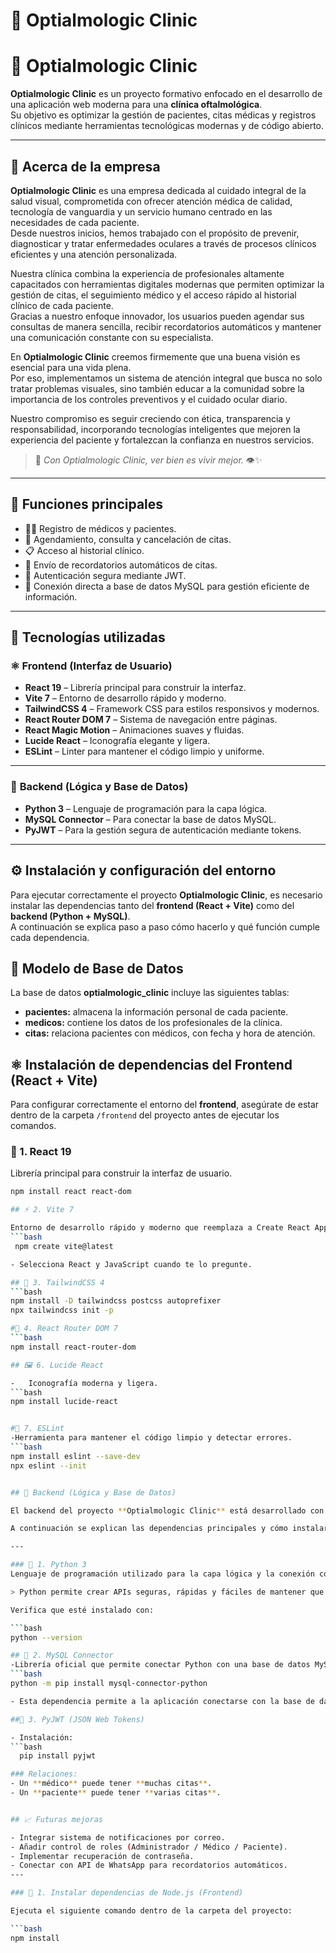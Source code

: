 # 🏥 Optialmologic Clinic

# 🏥 Optialmologic Clinic

**Optialmologic Clinic** es un proyecto formativo enfocado en el desarrollo de una aplicación web moderna para una **clínica oftalmológica**.  
Su objetivo es optimizar la gestión de pacientes, citas médicas y registros clínicos mediante herramientas tecnológicas modernas y de código abierto.

---

## 💼 Acerca de la empresa

**Optialmologic Clinic** es una empresa dedicada al cuidado integral de la salud visual, comprometida con ofrecer atención médica de calidad, tecnología de vanguardia y un servicio humano centrado en las necesidades de cada paciente.  
Desde nuestros inicios, hemos trabajado con el propósito de prevenir, diagnosticar y tratar enfermedades oculares a través de procesos clínicos eficientes y una atención personalizada.

Nuestra clínica combina la experiencia de profesionales altamente capacitados con herramientas digitales modernas que permiten optimizar la gestión de citas, el seguimiento médico y el acceso rápido al historial clínico de cada paciente.  
Gracias a nuestro enfoque innovador, los usuarios pueden agendar sus consultas de manera sencilla, recibir recordatorios automáticos y mantener una comunicación constante con su especialista.

En **Optialmologic Clinic** creemos firmemente que una buena visión es esencial para una vida plena.  
Por eso, implementamos un sistema de atención integral que busca no solo tratar problemas visuales, sino también educar a la comunidad sobre la importancia de los controles preventivos y el cuidado ocular diario.

Nuestro compromiso es seguir creciendo con ética, transparencia y responsabilidad, incorporando tecnologías inteligentes que mejoren la experiencia del paciente y fortalezcan la confianza en nuestros servicios.

> 💬 *Con Optialmologic Clinic, ver bien es vivir mejor.* 👁️✨

---

## 🧾 Funciones principales

- 👩‍⚕️ Registro de médicos y pacientes.  
- 📅 Agendamiento, consulta y cancelación de citas.  
- 📋 Acceso al historial clínico.  
- 🔔 Envío de recordatorios automáticos de citas.  
- 🔐 Autenticación segura mediante JWT.  
- 💾 Conexión directa a base de datos MySQL para gestión eficiente de información.  

---

## 🧠 Tecnologías utilizadas

### ⚛️ **Frontend (Interfaz de Usuario)**

- **React 19** – Librería principal para construir la interfaz.  
- **Vite 7** – Entorno de desarrollo rápido y moderno.  
- **TailwindCSS 4** – Framework CSS para estilos responsivos y modernos.  
- **React Router DOM 7** – Sistema de navegación entre páginas.  
- **React Magic Motion** – Animaciones suaves y fluidas.  
- **Lucide React** – Iconografía elegante y ligera.  
- **ESLint** – Linter para mantener el código limpio y uniforme.

---

### 🐍 **Backend (Lógica y Base de Datos)**

- **Python 3** – Lenguaje de programación para la capa lógica.  
- **MySQL Connector** – Para conectar la base de datos MySQL.  
- **PyJWT** – Para la gestión segura de autenticación mediante tokens.  

---

## ⚙️ Instalación y configuración del entorno

Para ejecutar correctamente el proyecto **Optialmologic Clinic**, es necesario instalar las dependencias tanto del **frontend (React + Vite)** como del **backend (Python + MySQL)**.  
A continuación se explica paso a paso cómo hacerlo y qué función cumple cada dependencia.

## 🧱 Modelo de Base de Datos

La base de datos **optialmologic_clinic** incluye las siguientes tablas:

- **pacientes:** almacena la información personal de cada paciente.  
- **medicos:** contiene los datos de los profesionales de la clínica.  
- **citas:** relaciona pacientes con médicos, con fecha y hora de atención.  



## ⚛️ Instalación de dependencias del Frontend (React + Vite)

Para configurar correctamente el entorno del **frontend**, asegúrate de estar dentro de la carpeta `/frontend` del proyecto antes de ejecutar los comandos.

### 🧩 1. React 19
Librería principal para construir la interfaz de usuario.

```bash
npm install react react-dom

## ⚡ 2. Vite 7 

Entorno de desarrollo rápido y moderno que reemplaza a Create React App.
```bash
 npm create vite@latest

- Selecciona React y JavaScript cuando te lo pregunte.

## 🎨 3. TailwindCSS 4
```bash
npm install -D tailwindcss postcss autoprefixer
npx tailwindcss init -p

#🧭 4. React Router DOM 7
```bash
npm install react-router-dom

## 🖼️ 6. Lucide React

-   Iconografía moderna y ligera.
```bash
npm install lucide-react


#🧹 7. ESLint
-Herramienta para mantener el código limpio y detectar errores.
```bash
npm install eslint --save-dev
npx eslint --init


## 🐍 Backend (Lógica y Base de Datos)

El backend del proyecto **Optialmologic Clinic** está desarrollado con **Python 3**, encargado de manejar la lógica del sistema, la conexión con la base de datos y la autenticación de los usuarios.

A continuación se explican las dependencias principales y cómo instalarlas y ejecutarlas correctamente.

---

### 🐍 1. Python 3
Lenguaje de programación utilizado para la capa lógica y la conexión con el servidor de base de datos.

> Python permite crear APIs seguras, rápidas y fáciles de mantener que gestionan las operaciones del sistema como citas, pacientes y médicos.

Verifica que esté instalado con:

```bash
python --version

## 💾 2. MySQL Connector
-Librería oficial que permite conectar Python con una base de datos MySQL.
```bash
python -m pip install mysql-connector-python

- Esta dependencia permite a la aplicación conectarse con la base de datos donde se almacenan los pacientes, médicos y citas.

##🔐 3. PyJWT (JSON Web Tokens)

- Instalación:
```bash
  pip install pyjwt

### Relaciones:
- Un **médico** puede tener **muchas citas**.
- Un **paciente** puede tener **varias citas**.


## 📈 Futuras mejoras

- Integrar sistema de notificaciones por correo.  
- Añadir control de roles (Administrador / Médico / Paciente).  
- Implementar recuperación de contraseña.  
- Conectar con API de WhatsApp para recordatorios automáticos.  
---

### 🧩 1. Instalar dependencias de Node.js (Frontend)

Ejecuta el siguiente comando dentro de la carpeta del proyecto:

```bash
npm install
